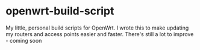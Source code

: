 # openwrt-build-script

My little, personal build scripts for OpenWrt. I wrote this to make updating my routers and access points easier and faster. There's still a lot to improve - coming soon

